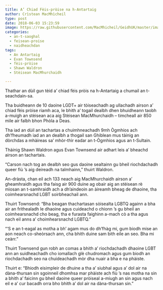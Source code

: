 ```yaml
---
title: A’ Chiad Fèis-pròise na h-Antartaig
author: Crìstean MacMhìcheil
type: post
date: 2018-06-03 15:23:59
image: https://raw.githubusercontent.com/MacMhicheil/GeidhUK/master/images/2018-06-03-a-chiad-feis-proise-na-h-antartaig.jpg
categories:
  - an-t-saoghal
  - feisean-proise
  - naidheachdan
tags:
  - An Antartaig
  - Evan Townsend
  - fèis-pròise
  - Shawn Waldron
  - Stèisean MacMhurchaidh

---
```

Thathar an dùil gun tèid a&#8217; chiad fèis pròis na h-Antartaig a chumail an t-seachdain-sa.

<!--more-->

Tha buidheann de 10 daoine LGDT+ air tòiseachadh ag ullachadh airson a&#8217; chiad fèis pròise riamh aca, le bhith a&#8217; togail dealbh dhen bhuidheann taobh a-muigh an stèisean aca aig Stèisean MacMhurchaidh &#8211; timcheall air 850 mìle air falbh bhon Phòla a Deas.

Tha iad an dùil an tachartas a chuimhneachadh 9mh Ògmhios ach dh&#8217;fheumadh iad an an dealbh a thogail san Ghiblean mus tàinig an dòrchdas a mhàireas sa&#8217; mhòr-thìr eadar an t-Ògmhios agus an t-Sultain.

Thàinig Shawn Waldron agus Evan Townsend air adhart leis a&#8217; bheachd airson an tachartais.

&#8220;Carson nach tog an dealbh seo gus daoine sealtainn gu bheil riochdachadh queer fiù &#8217;s aig deireadh na talmhainn,&#8221; thuirt Waldron.

An-dràsta, chan eil ach 133 neach aig MacMhurchaidh airson a&#8217; gheamhraidh agus tha faisg air 900 duine ag obair aig an stèisean rè mìosan an t-samhraidh ach a dh&#8217;aindeoin an àireamh bheag de dhaoine, tha coimhearsnachd LGBT soirbheachail ann.

Thuirt Townsend: &#8220;Bha beagan thachartasan sòisealta LGBTQ againn a bha air an frithealadh le dhaoine agus cuideachd o chionn &#8217;s gu bheil an coimhearsnachd cho beag, tha e furasta faighinn a-mach cò a tha agus nach eil anns a&#8217; choimhearsnachd LGBTQ.&#8221;

&#8220;&#8216;S e an t-eagal as motha a bh&#8217; agam mus do dh&#8217;fhàg mi, gum biodh mise an aon neach co-sheòrsach ann, cha bhith duine sam bith eile an seo. Bha mi ceàrr.&#8221;

Thuirt Townsend gun robh an comas a bhith a&#8217; riochdachadh dhaoine LGBT ann an suidheachadh cho iomallach glè chudromach agus gum biodh an riochdachadh seo na chuideachadh mòr dha nuair a bha e na phàiste.

Thuirt e: &#8220;Bhiodh eisimpleir de dhuine a tha a&#8217; siubhal agus a&#8217; dol air na dàna-thursan sin sgoinneil dhomhsa mar phàiste ach fiù &#8217;s nas motha na sin a bhith a&#8217; faicinn gu bheil daoine queer pròiseal a-miugh an sin agus nach eil e a&#8217; cur bacadh orra bho bhith a&#8217; dol air na dàna-thursan sin.&#8221;
